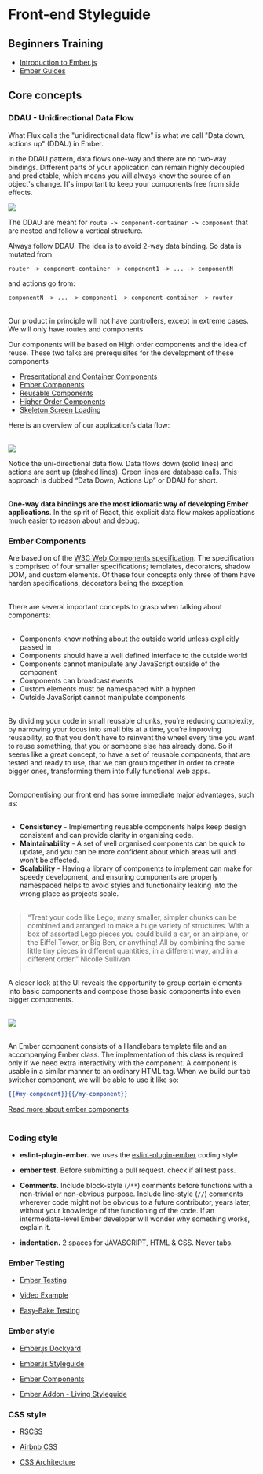 # Front-end Styleguide 

## Beginners Training

- [Introduction to Ember.js](https://teamgaslight.com/training/courses/14-introduction-to-ember-js)
- [Ember Guides](https://guides.emberjs.com/v2.16.0/)

## Core concepts

### DDAU - Unidirectional Data Flow

What Flux calls the "unidirectional data flow" is what we call "Data down, actions up" (DDAU) in Ember.

In the DDAU pattern, data flows one-way and there are no two-way bindings. Different parts of your application can remain highly decoupled and predictable, which means you will always know the source of an object's change. It's important to keep your components free from side effects.

![](https://i.imgur.com/A6gg5zA.png)

The DDAU are meant for `route -> component-container -> component` that are nested and follow a vertical structure.

Always follow DDAU. The idea is to avoid 2-way data binding. So data is mutated from:

`router -> component-container -> component1 -> ... -> componentN`

and actions go from:

`componentN -> ... -> component1 -> component-container -> router` <br><br>


Our product in principle will not have controllers, except in extreme cases. We will only have routes and components.

Our components will be based on High order components and the idea of reuse. These two talks are prerequisites for the development of these components

- [Presentational and Container Components](https://medium.com/@dan_abramov/smart-and-dumb-components-7ca2f9a7c7d0)
- [Ember
Components](https://emberway.io/skeleton-screen-loading-in-ember-js-2f7ac2384d63)
- [Reusable Components](http://slides.com/miguelcamba/composable-components#/)
- [Higher Order Components](http://slides.com/miguelcamba/higher-order-components#/)
- [Skeleton Screen Loading](https://emberway.io/skeleton-screen-loading-in-ember-js-2f7ac2384d63)

Here is an overview of our application’s data flow:<br><br>

![](https://emberigniter.com/images/start-here/graph.png)

Notice the uni-directional data flow. Data flows down (solid lines) and actions are sent up (dashed lines). Green lines are database calls. This approach is dubbed “Data Down, Actions Up” or DDAU for short.<br><br>


**One-way data bindings are the most idiomatic way of developing Ember applications**. In the spirit of React, this explicit data flow makes applications much easier to reason about and debug.

### Ember Components
Are based on of the [W3C Web Components specification](https://www.w3.org/TR/components-intro/). The specification is comprised of four smaller specifications; templates, decorators, shadow DOM, and custom elements. Of these four concepts only three of them have harden specifications, decorators being the exception. <br><br>

There are several important concepts to grasp when talking about components:<br><br>

 - Components know nothing about the outside world unless explicitly passed in
 - Components should have a well defined interface to the outside world
 - Components cannot manipulate any JavaScript outside of the component
 - Components can broadcast events
 - Custom elements must be namespaced with a hyphen
 - Outside JavaScript cannot manipulate components<br><br>

By dividing your code in small reusable chunks, you’re reducing complexity, by narrowing your focus into small bits at a time, you’re improving reusability, so that you don’t have to reinvent the wheel every time you want to reuse something, that you or someone else has already done.
So it seems like a great concept, to have a set of reusable components, that are tested and ready to use, that we can group together in order to create bigger ones, transforming them into fully functional web apps.<br><br>

Componentising our front end has some immediate major advantages, such as:<br><br>


 - **Consistency** - Implementing reusable components helps keep design consistent and can provide clarity in organising code.
 - **Maintainability** - A set of well organised components can be quick to update, and you can be more confident about which areas will and won't be affected.
 - **Scalability** - Having a library of components to implement can make for speedy development, and ensuring components are properly namespaced helps to avoid styles and functionality leaking into the wrong place as projects scale.<br><br>

> “Treat your code like Lego; many smaller, simpler chunks can be combined and arranged to make a huge variety of structures. With a box of assorted Lego pieces you could build a car, or an airplane, or the Eiffel Tower, or Big Ben, or anything! All by combining the same little tiny pieces in different quantities, in a different way, and in a different order.”
Nicolle Sullivan<br><br>


A closer look at the UI reveals the opportunity to group certain elements into basic components and compose those basic components into even bigger components.<br><br>

![](http://busypeoples.github.io/img/component_example.png)<br><br>

An Ember component consists of a Handlebars template file and an accompanying Ember class. The implementation of this class is required only if we need extra interactivity with the component. A component is usable in a similar manner to an ordinary HTML tag. When we build our tab switcher component, we will be able to use it like so:


```handlebars
{{#my-component}}{{/my-component}}
```
[Read more about ember components](https://guides.emberjs.com/v2.11.0/components/defining-a-component/)
<br><br>


### Coding style

* **eslint-plugin-ember.** we uses the [eslint-plugin-ember](https://github.com/ember-cli/eslint-plugin-ember) coding style.

* **ember test.** Before submitting a pull request.  check if all test pass.

* **Comments.** Include block-style (`/**`) comments before  functions with a non-trivial or non-obvious purpose. Include line-style (`//`) comments wherever code might not be obvious to a future contributor, years later, without your knowledge of the functioning of the code. If an intermediate-level Ember developer will wonder why something works, explain it.

* **indentation.** 2 spaces for JAVASCRIPT, HTML & CSS. Never tabs.

### Ember Testing

- [Ember Testing](https://guides.emberjs.com/v2.16.0/testing/)

- [Video Example](https://www.youtube.com/watch?v=2b1vcg_XSR8&t=541s)

- [Easy-Bake Testing]( https://www.slideshare.net/LizBaillie/easybake-testing-emberconf-2016)

### Ember style

- [Ember.js Dockyard](https://github.com/DockYard/styleguides/blob/master/engineering/ember.md)

- [Ember.js Styleguide](https://github.com/netguru/ember-styleguide)

- [Ember Components](https://poteto.github.io/component-best-practices/)

- [Ember Addon - Living Styleguide](https://github.com/chrislopresto/ember-freestyle)

### CSS style

- [RSCSS](http://rscss.io/index.html)

- [Airbnb CSS](https://github.com/airbnb/css)

- [CSS Architecture](https://github.com/ember-learn/ember-api-docs/tree/master/app/styles)
